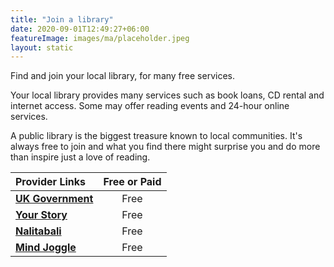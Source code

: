 ```yaml
---
title: "Join a library"
date: 2020-09-01T12:49:27+06:00
featureImage: images/ma/placeholder.jpeg
layout: static
---
```


Find and join your local library, for many free services.

Your local library provides many services such as book loans, CD rental and internet access. Some may offer reading events and 24-hour online services.

A public library is the biggest treasure known to local communities. It's always free to join and what you find there might surprise you and do more than inspire just a love of reading.

| Provider Links      | Free or Paid  |  
| :-----------          | :--------------:      |  
| [**UK Government**](https://www.gov.uk/local-library-services) | Free | 
| [**Your Story**](https://yourstory.com/mystory/10-benefits-of-joining-your-local-library?utm_pageloadtype=scroll) | Free | 
| [**Nalitabali**](https://nalitabali.medium.com/tips-on-how-to-start-your-reading-journey-e66a9e61fe0d) | Free | 
| [**Mind Joggle**](https://www.mindjoggle.com/reading-challenges/) | Free | 
  

<br/><br/>






